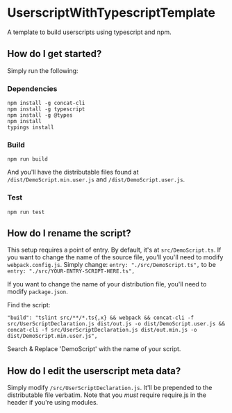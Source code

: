# UserscriptWithTypescriptTemplate
A template to build userscripts using typescript and npm.

## How do I get started?

Simply run the following:

### Dependencies

```
npm install -g concat-cli
npm install -g typescript
npm install -g @types
npm install
typings install
```

### Build

```
npm run build
```

And you'll have the distributable files found at `/dist/DemoScript.min.user.js` and `/dist/DemoScript.user.js`.

### Test

```
npm run test
```

## How do I rename the script?

This setup requires a point of entry. By default, it's at `src/DemoScript.ts`. 
If you want to change the name of the source file, you'll you'll need to modify `webpack.config.js`. 
Simply change: `entry: "./src/DemoScript.ts",` to be `entry: "./src/YOUR-ENTRY-SCRIPT-HERE.ts",`

If you want to change the name of your distribution file, you'll need to modify `package.json`.

Find the script:

`"build": "tslint src/**/*.ts{,x} && webpack && concat-cli -f src/UserScriptDeclaration.js dist/out.js -o dist/DemoScript.user.js && concat-cli -f src/UserScriptDeclaration.js dist/out.min.js -o dist/DemoScript.min.user.js",`

Search & Replace 'DemoScript' with the name of your script.

## How do I edit the userscript meta data? 

Simply modify `/src/UserScriptDeclaration.js`. It'll be prepended to the distributable file verbatim. Note that you *must* require require.js in the header if you're using modules.
